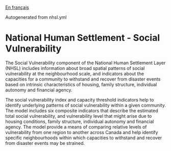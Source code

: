 [En français](https://github.com/OpenDRR/national-human-settlement/blob/main/social-vulnerability/LISEZMOI.md)

Autogenerated from nhsl.yml

# National Human Settlement - Social Vulnerability

The Social Vulnerability component of the National Human Settlement Layer (NHSL) includes information about broad spatial patterns of social vulnerability at the neighbourhood scale, and indicators about the capacities for a community to withstand and recover from disaster events based on intrinsic characteristics of housing, family structure, individual autonomy and financial agency.

The social vulnerability index and capacity threshold indicators help to identify underlying patterns of social vulnerability within a given community. The model includes six composite indicators that describe the estimated total social vulnerability, and vulnerability level that might arise due to housing conditions, family structure, individual autonomy and financial agency. The model provide a means of comparing relative levels of vulnerability from one region to another across Canada and help identify specific neighbourhoods within which capacities to withstand and recover from disaster events may be strained.

